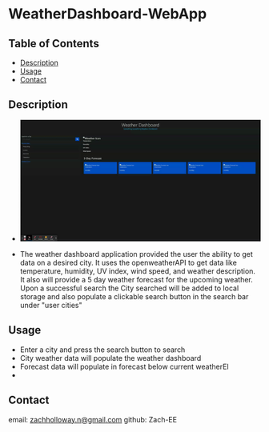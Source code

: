 # WeatherDashboard-WebApp

## Table of Contents
* [Description](#description)
* [Usage](#usage)
* [Contact](#contact)

## Description
* ![til](./assets/img/weatherSample.gif)

* The weather dashboard application provided the user the ability to get data on a desired city. It uses the openweatherAPI to get data like temperature, humidity, UV index, wind speed, and weather description. It also will provide a 5 day weather forecast for the upcoming weather. Upon a successful  search the City searched will be added to local storage and also populate a clickable search button in the search bar under "user cities"


## Usage
* Enter a city and press the search button to search
* City weather data will populate the weather dashboard
* Forecast data will populate in forecast below current weatherEl
* 



## Contact
email: zachholloway.n@gmail.com
github: Zach-EE

